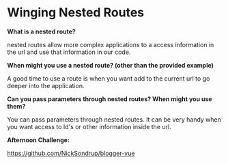 # Winging Nested Routes

**What is a nested route?**

nested routes allow more complex applications to a access information in the url and use that information in our code.

**When might you use a nested route? (other than the provided example)**

A good time to use a route is when you want add to the current url to go deeper into the application.

**Can you pass parameters through nested routes? When might you use them?**

You can pass parameters through nested routes. It can be very handy when you want access to Id's or other information inside the url.

**Afternoon Challenge:**

https://github.com/NickSondrup/blogger-vue
